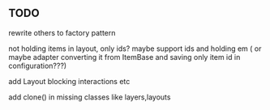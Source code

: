 ## TODO

rewrite others to factory pattern

not holding items in layout, only ids? maybe support ids and holding em ( or maybe adapter converting it from
ItemBase and saving only item id in configuration???)

add Layout blocking interactions etc

add clone() in missing classes like layers,layouts